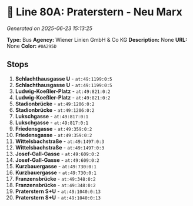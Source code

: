 # 🚌 Line 80A: Praterstern - Neu Marx

*Generated on 2025-06-23 15:13:25*

**Type:** Bus
**Agency:** Wiener Linien GmbH & Co KG
**Description:** None
**URL:** None
**Color:** `#0A295D`

## Stops

1. **Schlachthausgasse U** - `at:49:1199:0:5`
2. **Schlachthausgasse U** - `at:49:1199:0:5`
3. **Ludwig-Koeßler-Platz** - `at:49:821:0:2`
4. **Ludwig-Koeßler-Platz** - `at:49:821:0:2`
5. **Stadionbrücke** - `at:49:1206:0:2`
6. **Stadionbrücke** - `at:49:1206:0:2`
7. **Lukschgasse** - `at:49:817:0:1`
8. **Lukschgasse** - `at:49:817:0:1`
9. **Friedensgasse** - `at:49:359:0:2`
10. **Friedensgasse** - `at:49:359:0:2`
11. **Wittelsbachstraße** - `at:49:1497:0:3`
12. **Wittelsbachstraße** - `at:49:1497:0:3`
13. **Josef-Gall-Gasse** - `at:49:609:0:2`
14. **Josef-Gall-Gasse** - `at:49:609:0:2`
15. **Kurzbauergasse** - `at:49:730:0:1`
16. **Kurzbauergasse** - `at:49:730:0:1`
17. **Franzensbrücke** - `at:49:348:0:2`
18. **Franzensbrücke** - `at:49:348:0:2`
19. **Praterstern S+U** - `at:49:1040:0:13`
20. **Praterstern S+U** - `at:49:1040:0:13`